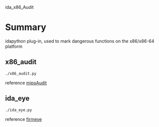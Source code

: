 ida_x86_Audit

# Summary

idapython plug-in, used to mark dangerous functions on the x86/x86-64 platform

## x86_audit 

`./x86_audit.py`

reference [mipsAudit](https://github.com/giantbranch/mipsAudit)

## ida_eye

`./ida_eye.py` 

reference [firmeye](https://github.com/firmianay/firmeye)


